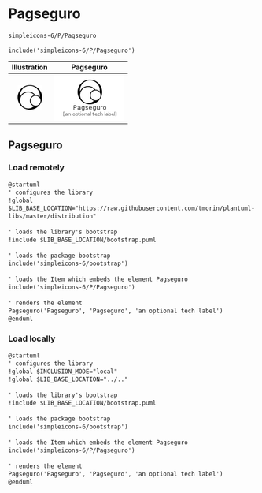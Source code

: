 # Pagseguro


```text
simpleicons-6/P/Pagseguro
```

```text
include('simpleicons-6/P/Pagseguro')
```



| Illustration | Pagseguro |
| :---: | :---: |
| ![illustration for Illustration](../../simpleicons-6/P/Pagseguro.png) | ![illustration for Pagseguro](../../simpleicons-6/P/Pagseguro.Local.png) |




## Pagseguro

### Load remotely
```plantuml
@startuml
' configures the library
!global $LIB_BASE_LOCATION="https://raw.githubusercontent.com/tmorin/plantuml-libs/master/distribution"

' loads the library's bootstrap
!include $LIB_BASE_LOCATION/bootstrap.puml

' loads the package bootstrap
include('simpleicons-6/bootstrap')

' loads the Item which embeds the element Pagseguro
include('simpleicons-6/P/Pagseguro')

' renders the element
Pagseguro('Pagseguro', 'Pagseguro', 'an optional tech label')
@enduml
```

### Load locally
```plantuml
@startuml
' configures the library
!global $INCLUSION_MODE="local"
!global $LIB_BASE_LOCATION="../.."

' loads the library's bootstrap
!include $LIB_BASE_LOCATION/bootstrap.puml

' loads the package bootstrap
include('simpleicons-6/bootstrap')

' loads the Item which embeds the element Pagseguro
include('simpleicons-6/P/Pagseguro')

' renders the element
Pagseguro('Pagseguro', 'Pagseguro', 'an optional tech label')
@enduml
```

